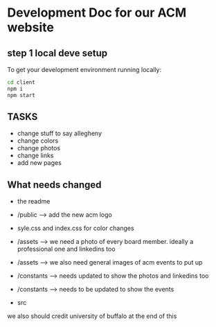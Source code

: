 # Development Doc for our ACM website

## step 1 local deve setup

To get your development environment running locally:

```bash
cd client
npm i
npm start
```

## TASKS

- change stuff to say allegheny
- change colors
- change photos
- change links
- add new pages

## What needs changed

- the readme
- /public --> add the new acm logo
- syle.css and index.css for color changes
- /assets --> we need a photo of every board member. ideally a professional one and linkedins too
- /assets --> we also need general images of acm events to put up
- /constants --> needs updated to show the photos and linkedins too
- /constants --> needs to be updated to show the events

- src

we also should credit university of buffalo at the end of this

